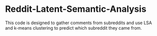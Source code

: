 # Reddit-Latent-Semantic-Analysis

This code is designed to gather comments from subreddits and use LSA  and k-means clustering to predict which subreddit they came from.
